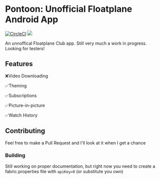 # Pontoon: Unofficial Floatplane Android App
[![CircleCI](https://circleci.com/gh/Dumblydore/Pontoon/tree/master.svg?style=shield&circle-token=e8244f8d38776f64138c691abfabc51682ebf562)](https://circleci.com/gh/Dumblydore/Pontoon/tree/master) [![](https://img.shields.io/badge/license-GPL--3.0-blue.svg)](LICENSE)

An unnoffical Floatplane Club app. Still very much a work in progress. Looking for testers!

## Features
  ❌Video Downloading  
    
  ✅Theming  
    
  ✅Subscriptions  
    
  ✅Picture-in-picture  
    
  ✅Watch History  
    
## Contributing
Feel free to make a Pull Request and I'll look at it when I get a chance
### Building
  Still working on proper documentation, but right now you need to create a fabric.properties file with `apiKey=0` (or substitute you own)
  
  
